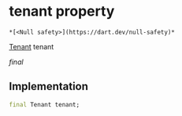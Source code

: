 


# tenant property




    *[<Null safety>](https://dart.dev/null-safety)*


[Tenant](../../yonomi-sdk/Tenant-class.md) tenant
  
_final_






## Implementation

```dart
final Tenant tenant;


```







